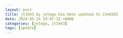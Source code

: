 ```yaml
---
layout: post
title: jt1943 by jotego has been updated to 22e0205
date: 2024-05-24 19:07:12 +0000
categories: [jotego, jt1943]
tags: [update]
---
```


